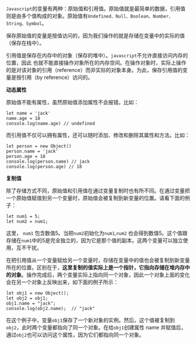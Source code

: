 `Javascript`的变量有两种：原始值和引用值。原始值就是最简单的数据，引用值则是由多个值构成的对象。原始值有`Undefined、Null、Boolean、Number、String、Symbol`。

保存原始值的变量是按值访问的，因为我们操作的就是存储在变量中的实际的值（保存在栈中）。

引用值是保存在内存中的对象（保存的堆中）。`javascript`不允许直接访问内存的位置，因此 也就不能直接操作对象所在的内存空间。在操作对象时，实际上操作的是对该对象的引用（reference）而非实际的对象本身。为此，保存引用值的变量是按引用（by reference）访问的。

**动态属性**

原始值不能有属性，虽然原始值添加属性不会报错。比如：

```
let name = 'jack'
name.age = 18
console.log(name.age) // undefined
```

而引用值不仅可以拥有属性，还可以随时添加、修改和删除其属性和方法。比如：

```
let person = new Object()
person.name = 'jack'
person.age = 18
console.log(person.name) // jack
console.log(person.age) // 18
```

**复制值**

除了存储方式不同，原始值和引用值在通过变量复制时也有所不同。在通过变量把一个原始值赋值到另一个变量时，原始值会被复制到新变量的位置。请看下面的例子：

```
let num1 = 5;
let num2 = num1;
```

这里， `num1` 包含数值5。当把`num2`初始化为`num1`,`num2` 也会得到数值5。这个值跟存储在`num1`中的5是完全独立的，因为它是那个值的副本。这两个变量可以独立使用，互不干扰。

在把引用值从一个变量赋给另一个变量时，存储在变量中的值也会被复制到新变量所在的位置。区别在于，**这里复制的值实际上是一个指针，它指向存储在堆内存中的对象**。操作完成后，两个变量实际上指向同一个对象，因此一个对象上面的变化会在另一个对象上反映出来，如下面的例子所示：

```
let obj1 = new Object();
let obj2 = obj1;
obj1.name = "jack";
console.log(obj2.name);  // "jack"
```

在这个例子中，变量`obj1`保存了一个新对象的实例。然后，这个值被复制到`obj2`，此时两个变量都指向了同一个对象。在给`obj1`创建属性 name 并赋值后，通过`obj2`也可以访问这个属性，因为它们都指向同一个对象。